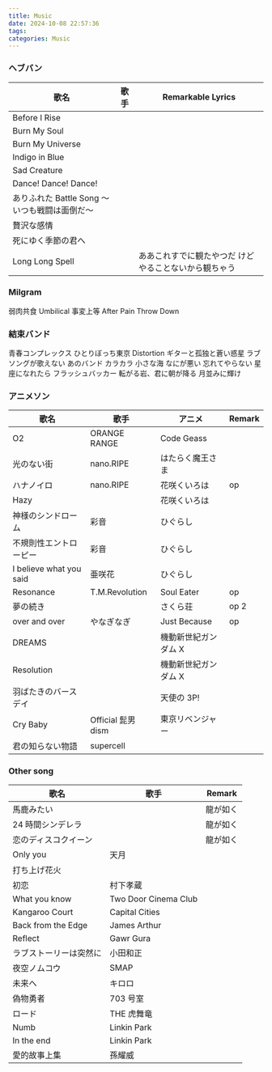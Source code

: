 ```yaml
---
title: Music
date: 2024-10-08 22:57:36
tags:
categories: Music
---
```


### ヘブバン

| 歌名                    | 歌手               | Remarkable Lyrics  |
| ----------------------- | ------------------ | -------------------- |
| Before I Rise                       |        |           |
| Burn My Soul                |         |      |
| Burn My Universe               |        |        |
| Indigo in Blue                     |                    |          |
| Sad Creature        |            |              |
|Dance! Dance! Dance!  |
|ありふれた Battle Song ～いつも戦闘は面倒だ～|
|贅沢な感情  |
|死にゆく季節の君へ|
|Long Long Spell | | ああこれすでに観たやつだ けどやることないから観ちゃう|


### Milgram

弱肉共食
Umbilical
事変上等
After Pain
Throw Down

### 結束バンド

青春コンプレックス
ひとりぼっち東京
Distortion
ギターと孤独と蒼い惑星
ラブソングが歌えない
あのバンド
カラカラ
小さな海
なにが悪い
忘れてやらない
星座になれたら
フラッシュバッカー
転がる岩、君に朝が降る
月並みに輝け

### アニメソン

| 歌名                    | 歌手               | アニメ               | Remark |
| ----------------------- | ------------------ | -------------------- | ------ |
| O2                      | ORANGE RANGE       | Code Geass           |        |
| 光のない街              | nano.RIPE          | はたらく魔王さま     |        |
| ハナノイロ              | nano.RIPE          | 花咲くいろは         | op     |
| Hazy                    |                    | 花咲くいろは         |        |
| 神様のシンドローム      | 彩音               | ひぐらし             |        |
| 不規則性エントローピー  | 彩音               | ひぐらし             |        |
| I believe what you said | 亜咲花             | ひぐらし             |        |
| Resonance               | T.M.Revolution     | Soul Eater           | op     |
| 夢の続き                |                    | さくら荘             | op 2   |
| over and over           | やなぎなぎ         | Just Because         | op     |
| DREAMS                  |                    | 機動新世紀ガンダム X |
| Resolution              |                    | 機動新世紀ガンダム X |
| 羽ばたきのバースデイ    |                    | 天使の 3P!           |
| Cry Baby                | Official 髭男 dism | 東京リベンジャー     |
| 君の知らない物語        | supercell          |                      |

### Other song

| 歌名                   | 歌手                 | Remark   |
| ---------------------- | -------------------- | -------- |
| 馬鹿みたい             |                      | 龍が如く |
| 24 時間シンデレラ      |                      | 龍が如く |
| 恋のディスコクイーン   |                      | 龍が如く |
| Only you               | 天月                 |          |
| 打ち上げ花火           |                      |          |
| 初恋                   | 村下孝蔵             |          |
| What you know          | Two Door Cinema Club |          |
| Kangaroo Court         | Capital Cities       |          |
| Back from the Edge     | James Arthur         |          |
| Reflect                | Gawr Gura            |          |
| ラブストーリーは突然に | 小田和正             |          |
| 夜空ノムコウ           | SMAP                 |          |
| 未来へ                 | キロロ               |          |
| 偽物勇者               | 703 号室             |
| ロード                 | THE 虎舞竜           |
| Numb                   | Linkin Park          |          |
| In the end             | Linkin Park          |          |
| 愛的故事上集           | 孫耀威               |          |
